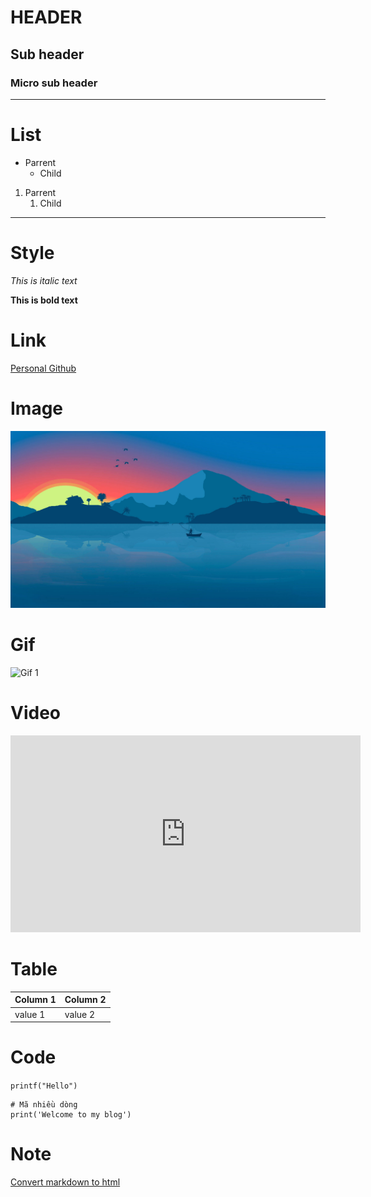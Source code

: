 # HEADER
## Sub header
### Micro sub header
---
# List
* Parrent
  * Child
1. Parrent
   1. Child
---
# Style
*This is italic text*

**This is bold text**

# Link
[Personal Github](https://github.com/DucLee1509)

# Image
![Image 1](images/image.jpg)

# Gif
![Gif 1](images/animal.gif)

# Video
<iframe width="560" height="315" src="https://www.youtube.com/embed/0GVExpdmoDs" frameborder="0" allowfullscreen></iframe>

# Table
| Column 1 | Column 2 |
|----------|----------|
| value 1  | value 2  |

# Code
`printf("Hello")`
```
# Mã nhiều dòng
print('Welcome to my blog')
```
# Note
[Convert markdown to html](https://markdowntohtml.com/)

